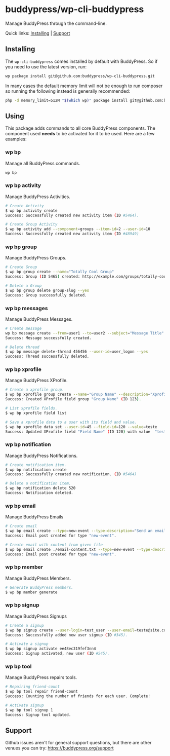 # buddypress/wp-cli-buddypress

Manage BuddyPress through the command-line.

Quick links: [Installing](#installing) | [Support](#support)

## Installing

The `wp-cli-buddypress` comes installed by default with BuddyPress. So if you need to use the latest version, run:

```bash
wp package install git@github.com:buddypress/wp-cli-buddypress.git
```

In many cases the default memory limit will not be enough to run composer so running the following instead is generally recommended:

```bash
php -d memory_limit=512M "$(which wp)" package install git@github.com:buddypress/wp-cli-buddypress.git
```

## Using

This package adds commands to all core BuddyPress components. The component used **needs** to be activated for it to be used. Here are a few examples:

### wp bp

Manage all BuddyPress commands.

```bash
wp bp
```

### wp bp activity

Manage BuddyPress Activities.

```bash
# Create Activity
$ wp bp activity create
Success: Successfully created new activity item (ID #5464).

# Create Group Activity
$ wp bp activity add --component=groups --item-id=2 --user-id=10
Success: Successfully created new activity item (ID #48949)
```

### wp bp group

Manage BuddyPress Groups.

```bash
# Create Group
$ wp bp group create --name="Totally Cool Group"
Success: Group (ID 5465) created: http://example.com/groups/totally-cool-group/

# Delete a Group
$ wp bp group delete group-slug --yes
Success: Group successfully deleted.
```

### wp bp messages

Manage BuddyPress Messages.

```bash
# Create message
wp bp message create --from=user1 --to=user2 --subject="Message Title" --content="We are ready"
Success: Message successfully created.

# Delete thread
$ wp bp message delete-thread 456456 --user-id=user_logon --yes
Success: Thread successfully deleted.
```

### wp bp xprofile

Manage BuddyPress XProfile.

```bash
# Create a xprofile group.
$ wp bp xprofile group create --name="Group Name" --description="Xprofile Group Description"
Success: Created XProfile field group "Group Name" (ID 123).

# List xprofile fields.
$ wp bp xprofile field list

# Save a xprofile data to a user with its field and value.
$ wp bp xprofile data set --user-id=45 --field-id=120 --value=teste
Success: Updated XProfile field "Field Name" (ID 120) with value  "teste" for user user_login (ID 45).
```

### wp bp notification

Manage BuddyPress Notifications.

```bash
# Create notification item.
$ wp bp notification create
Success: Successfully created new notification. (ID #5464)

# Delete a notification item.
$ wp bp notification delete 520
Success: Notification deleted.
```

### wp bp email

Manage BuddyPress Emails

```bash
# Create email
$ wp bp email create --type=new-event --type-description="Send an email when a new event is created" --subject="[{{{site.name}}}] A new event was created" --content="<a href='{{{some.custom-token-url}}}'></a>A new event</a> was created" --plain-text-content="A new event was created"
Success: Email post created for type "new-event".

# Create email with content from given file
$ wp bp email create ./email-content.txt --type=new-event --type-description="Send an email when a new event is created" --subject="[{{{site.name}}}] A new event was created" --plain-text-content="A new event was created"
Success: Email post created for type "new-event".
```

### wp bp member

Manage BuddyPress Members.

```bash
# Generate BuddyPress members.
$ wp bp member generate
```

### wp bp signup

Manage BuddyPress Signups

```bash
# Create a signup
$ wp bp signup create --user-login=test_user --user-email=teste@site.com
Success: Successfully added new user signup (ID #345).

# Activate a signup
$ wp bp signup activate ee48ec319fef3nn4
Success: Signup activated, new user (ID #545).
```

### wp bp tool

Manage BuddyPress repairs tools.

```bash
# Repairing friend-count
$ wp bp tool repair friend-count
Success: Counting the number of friends for each user. Complete!

# Activate signup
$ wp bp tool signup 1
Success: Signup tool updated.
```

## Support

Github issues aren't for general support questions, but there are other venues you can try: <https://buddypress.org/support>
